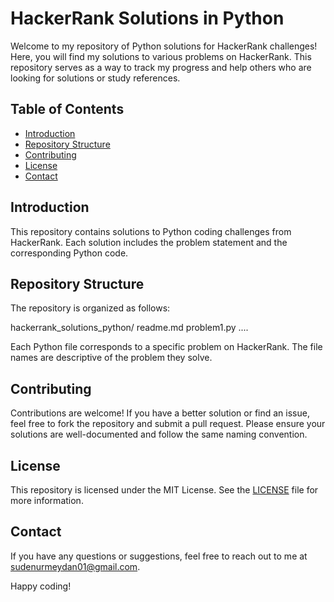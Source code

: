 # HackerRank Solutions in Python

Welcome to my repository of Python solutions for HackerRank challenges! Here, you will find my solutions to various problems on HackerRank. This repository serves as a way to track my progress and help others who are looking for solutions or study references.

## Table of Contents

- [Introduction](#introduction)
- [Repository Structure](#repository-structure)
- [Contributing](#contributing)
- [License](#license)
- [Contact](#contact)

## Introduction

This repository contains solutions to Python coding challenges from HackerRank. Each solution includes the problem statement and the corresponding Python code.

## Repository Structure

The repository is organized as follows:

hackerrank_solutions_python/
readme.md
problem1.py
....

Each Python file corresponds to a specific problem on HackerRank. The file names are descriptive of the problem they solve.

## Contributing

Contributions are welcome! If you have a better solution or find an issue, feel free to fork the repository and submit a pull request. Please ensure your solutions are well-documented and follow the same naming convention.

## License

This repository is licensed under the MIT License. See the [LICENSE](LICENSE) file for more information.

## Contact

If you have any questions or suggestions, feel free to reach out to me at sudenurmeydan01@gmail.com.

Happy coding!
